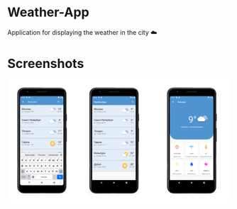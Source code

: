 # Weather-App
Application for displaying the weather in the city ☁️



# Screenshots 

<img src="/screenshots/screens.png" /> 
